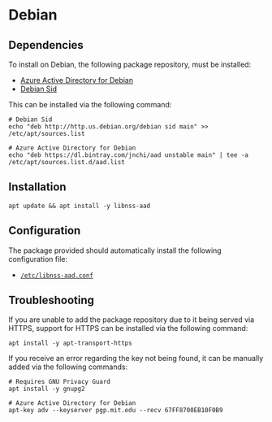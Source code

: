 # Debian

## Dependencies

To install on Debian, the following package repository,
must be installed:

- [Azure Active Directory for Debian][bintray]
- [Debian Sid][sid]

This can be installed via the following command:

```terminal
# Debian Sid
echo "deb http://http.us.debian.org/debian sid main" >> /etc/apt/sources.list

# Azure Active Directory for Debian
echo "deb https://dl.bintray.com/jnchi/aad unstable main" | tee -a /etc/apt/sources.list.d/aad.list
```

## Installation

```terminal
apt update && apt install -y libnss-aad
```

## Configuration

The package provided should automatically install the following configuration file:

- [`/etc/libnss-aad.conf`](../debian/libnss-aad.conf)

## Troubleshooting

If you are unable to add the package repository due to it being served via HTTPS,
support for HTTPS can be installed via the following command:

```terminal
apt install -y apt-transport-https
```

If you receive an error regarding the key not being found,
it can be manually added via the following commands:

```terminal
# Requires GNU Privacy Guard
apt install -y gnupg2

# Azure Active Directory for Debian
apt-key adv --keyserver pgp.mit.edu --recv 67FF8700EB10F0B9
```

[bintray]: https://bintray.com/jnchi/aad
[sid]: https://www.debian.org/releases/sid
